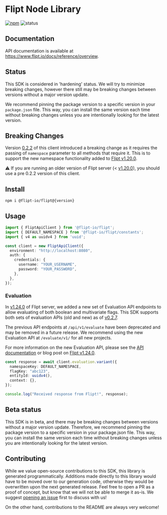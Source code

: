 # Flipt Node Library

[![npm](https://img.shields.io/npm/v/@flipt-io/flipt?label=%40flipt-io%2Fflipt)](https://www.npmjs.com/package/@flipt-io/flipt)
![status](https://img.shields.io/badge/status-hardening-orange)

## Documentation

API documentation is available at <https://www.flipt.io/docs/reference/overview>.

## Status

This SDK is considered in 'hardening' status. We will try to minimize breaking changes, however there still may be breaking changes between versions without a major version update.

We recommend pinning the package version to a specific version in your `package.json` file. This way, you can install the same version each time without breaking changes unless you are intentionally looking for the latest version.

## Breaking Changes

Version [0.2.2](https://github.com/flipt-io/flipt-node/releases/tag/0.2.2) of this client introduced a breaking change as it requires the passing of `namespace` parameter to all methods that require it. This is to support the new namespace functionality added to [Flipt v1.20.0](https://www.flipt.io/docs/reference/overview#v1-20-0).

:warning: If you are running an older version of Flipt server (< [v1.20.0](https://github.com/flipt-io/flipt/releases/tag/v1.20.0)), you should use a pre 0.2.2 version of this client.

## Install

```
npm i @flipt-io/flipt@{version}
```

## Usage

```typescript
import { FliptApiClient } from '@flipt-io/flipt';
import { DEFAULT_NAMESPACE } from '@flipt-io/flipt/constants';
import { v4 as uuidv4 } from 'uuid';

const client = new FliptApiClient({
  environment: "http://localhost:8080",
  auth: {
    credentials: {
      username: "YOUR_USERNAME",
      password: "YOUR_PASSWORD",
    },
  },
});
```

### Evaluation

In [v1.24.0](https://github.com/flipt-io/flipt/releases/tag/v1.24.0) of Flipt server, we added a new set of Evaluation API endpoints to allow evaluating of both boolean and multivariate flags. This SDK supports both sets of evaluation APIs (old and new) as of [v0.2.7](https://github.com/flipt-io/flipt-node/releases/tag/0.2.7).

The previous API endpoints at `/api/v1/evaluate` have been deprecated and may be removed in a future release. We recommend using the new Evaluation API at `/evaluate/v1/` for all new projects.

For more information on the new Evaluation API, please see the [API documentation](https://www.flipt.io/docs/reference/overview#v1-24-0) or blog post on [Flipt v1.24.0](https://www.flipt.io/blog/boolean-flags-and-rollouts).

```typescript
const response = await client.evaluation.variant({
  namespaceKey: DEFAULT_NAMESPACE,
  flagKey: "abc123",
  entityId: uuidv4(),
  context: {},
});

console.log("Received response from Flipt!", response);
```

## Beta status

This SDK is in beta, and there may be breaking changes between versions without a major version update. Therefore, we recommend pinning the package version to a specific version in your package.json file. This way, you can install the same version each time without breaking changes unless you are intentionally looking for the latest version.

## Contributing

While we value open-source contributions to this SDK, this library is generated programmatically. Additions made directly to this library would have to be moved over to our generation code, otherwise they would be overwritten upon the next generated release. Feel free to open a PR as a proof of concept, but know that we will not be able to merge it as-is. We suggest [opening an issue](https://github.com/flipt-io/flipt-node/issues) first to discuss with us!

On the other hand, contributions to the README are always very welcome!
